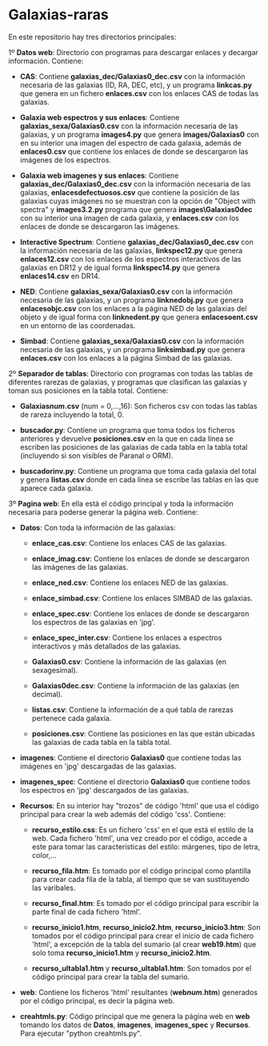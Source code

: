 ﻿# Galaxias-raras

En este repositorio hay tres directorios principales:

1º **Datos web**: Directorio con programas para descargar enlaces y decargar información. Contiene:

  - **CAS**: Contiene **galaxias_dec/Galaxias0_dec.csv** con la información necesaria de las galaxias (ID, RA, DEC, etc), y un programa **linkcas.py** que genera en un fichero **enlaces.csv** con los enlaces CAS de todas las galaxias.

  - **Galaxia web espectros y sus enlaces**: Contiene **galaxias_sexa/Galaxias0.csv** con la información necesaria de las galaxias, y un programa **images4.py** que genera **images/Galaxias0** con en su interior una imagen del espectro de cada galaxia, además de **enlaces0.csv** que contiene los enlaces de donde se descargaron las imágenes de los espectros.

  - **Galaxia web imagenes y sus enlaces**: Contiene **galaxias_dec/Galaxias0_dec.csv** con la información necesaria de las galaxias, **enlacesdefectuosos.csv** que contiene la posición de las galaxias cuyas imágenes no se muestran con la opción de "Object with spectra" y **images3.2.py** programa que genera **images\Galaxias0dec** con su interior una imagen de cada galaxia, y **enlaces.csv** con los enlaces de donde se descargaron las imágenes.

  - **Interactive Spectrum**: Contiene **galaxias_dec/Galaxias0_dec.csv** con la información necesaria de las galaxias, **linkspec12.py** que genera **enlaces12.csv** con los enlaces de los espectros interactivos de las galaxias en DR12 y de igual forma **linkspec14.py** que genera **enlaces14.csv** en DR14.

  - **NED**: Contiene **galaxias_sexa/Galaxias0.csv** con la información necesaria de las galaxias, y un programa **linknedobj.py** que genera **enlacesobjc.csv** con los enlaces a la página NED de las galaxias del objeto y de igual forma con **linknedent.py** que genera **enlacesoent.csv** en un entorno de las coordenadas.

  - **Simbad**: Contiene **galaxias_sexa/Galaxias0.csv** con la información necesaria de las galaxias, y un programa **linksimbad.py** que genera **enlaces.csv** con los enlaces a la página Simbad de las galaxias.

2º **Separador de tablas**: Directorio con programas con todas las tablas de diferentes rarezas de galaxias, y programas que clasifican las galaxias y toman sus posiciones en la tabla total. Contiene:

  - **Galaxias*num*.csv** (num = 0,...,16): Son ficheros csv con todas las tablas de rareza incluyendo la total, 0.

  - **buscador.py**: Contiene un programa que toma todos los ficheros anteriores y devuelve **posiciones.csv** en la que en cada línea se escriben las posiciones de las galaxias de cada tabla en la tabla total (incluyendo si son visibles de Paranal o ORM).

  - **buscadorinv.py**: Contiene un programa que toma cada galaxia del total y genera **listas.csv** donde en cada línea se escribe las tablas en las que aparece cada galaxia.

3º **Pagina web**: En ella está el código principal y toda la información necesaria para poderse generar la página web. Contiene:

  - **Datos**: Con toda la información de las galaxias:

    - **enlace_cas.csv**: Contiene los enlaces CAS de las galaxias.

    - **enlace_imag.csv**: Contiene los enlaces de donde se descargaron las imágenes de las galaxias.

    - **enlace_ned.csv**: Contiene los enlaces NED de las galaxias.

    - **enlace_simbad.csv**: Contiene los enlaces SIMBAD de las galaxias.

    - **enlace_spec.csv**: Contiene los enlaces de donde se descargaron los espectros de las galaxias en 'jpg'.

    - **enlace_spec_inter.csv**: Contiene los enlaces a espectros interactivos y más detallados de las galaxias.

    - **Galaxias0.csv**: Contiene la información de las galaxias (en sexagesimal).

    - **Galaxias0dec.csv**: Contiene la información de las galaxias (en decimal).

    - **listas.csv**: Contiene la información de a qué tabla de rarezas pertenece cada galaxia.

    - **posiciones.csv**: Contiene las posiciones en las que están ubicadas las galaxias de cada tabla en la tabla total.

  - **imagenes**: Contiene el directorio **Galaxias0** que contiene todas las imágenes en 'jpg' descargadas de las galaxias.

  - **imagenes_spec**: Contiene el directorio **Galaxias0** que contiene todos los espectros en 'jpg' descargados de las galaxias.

  - **Recursos**: En su interior hay "trozos" de código 'html' que usa el código principal para crear la web además del código 'css'. Contiene:

    - **recurso_estilo.css**: Es un fichero 'css' en el que está el estilo de la web. Cada fichero 'html', una vez creado por el código, accede a este para tomar las características del estilo: márgenes, tipo de letra, color,...

    - **recurso_fila.htm**: Es tomado por el código principal como plantilla para crear cada fila de la tabla, al tiempo que se van sustituyendo las varibales.

    - **recurso_final.htm**: Es tomado por el código principal para escribir la parte final de cada fichero 'html'.

    - **recurso_inicio1.htm**, **recurso_inicio2.htm**, **recurso_inicio3.htm**: Son tomados por el código principal para crear el inicio de cada fichero 'html', a excepción de la tabla del sumario (al crear **web19.htm**) que solo toma **recurso_inicio1.htm** y **recurso_inicio2.htm**.

    - **recurso_ultabla1.htm** y **recurso_ultabla1.htm**: Son tomados por el código principal para crear la tabla del sumario.

  - **web**: Contiene los ficheros 'html' resultantes (**web*num*.htm**) generados por el código principal, es decir la página web.

  - **creahtmls.py**: Código principal que me genera la página web en **web** tomando los datos de **Datos**, **imagenes**, **imagenes_spec** y **Recursos**. Para ejecutar "python creahtmls.py".

